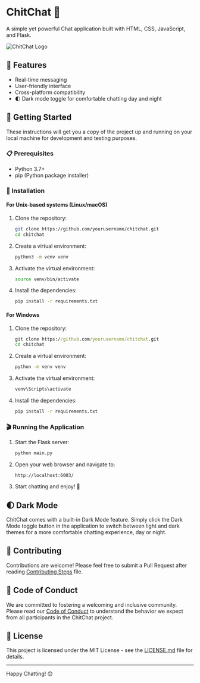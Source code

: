 # ChitChat 💬

A simple yet powerful Chat application built with HTML, CSS, JavaScript, and Flask.

![ChitChat Logo](https://via.placeholder.com/150?text=ChitChat)

## 🌟 Features

- Real-time messaging
- User-friendly interface
- Cross-platform compatibility
- 🌓 Dark mode toggle for comfortable chatting day and night

## 🚀 Getting Started

These instructions will get you a copy of the project up and running on your local machine for development and testing purposes.

### 📋 Prerequisites

- Python 3.7+
- pip (Python package installer)

### 🔧 Installation

#### For Unix-based systems (Linux/macOS)

1. Clone the repository:
   ```bash
   git clone https://github.com/yourusername/chitchat.git
   cd chitchat
   ```

2. Create a virtual environment:
   ```bash
   python3 -m venv venv
   ```

3. Activate the virtual environment:
   ```bash
   source venv/bin/activate
   ```

4. Install the dependencies:
   ```bash
   pip install -r requirements.txt
   ```

#### For Windows

1. Clone the repository:
   ```cmd
   git clone https://github.com/yourusername/chitchat.git
   cd chitchat
   ```

2. Create a virtual environment:
   ```cmd
   python -m venv venv
   ```

3. Activate the virtual environment:
   ```cmd
   venv\Scripts\activate
   ```

4. Install the dependencies:
   ```cmd
   pip install -r requirements.txt
   ```

### 🎬 Running the Application

1. Start the Flask server:
   ```bash
   python main.py
   ```

2. Open your web browser and navigate to:
   ```
   http://localhost:6003/
   ```

3. Start chatting and enjoy! 🎉

## 🌓 Dark Mode

ChitChat comes with a built-in Dark Mode feature. Simply click the Dark Mode toggle button in the application to switch between light and dark themes for a more comfortable chatting experience, day or night.

## 🤝 Contributing

Contributions are welcome! Please feel free to submit a Pull Request after reading [Contributing Steps](./CONTRIBUTING.md) file.

## 🤝 Code of Conduct

We are committed to fostering a welcoming and inclusive community. Please read our [Code of Conduct](./CODE_OF_CONDUCT.md) to understand the behavior we expect from all participants in the ChitChat project.

## 📜 License

This project is licensed under the MIT License - see the [LICENSE.md](LICENSE.md) file for details.

---

Happy Chatting! 😊